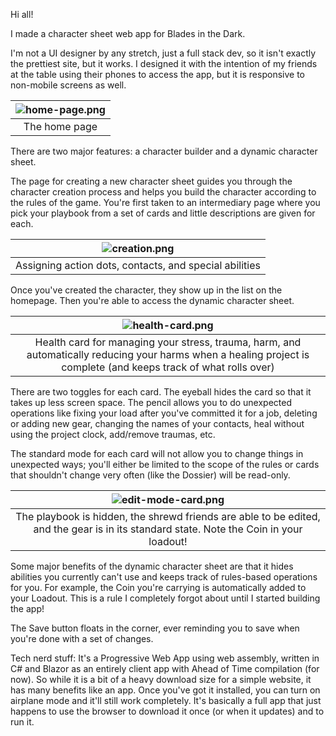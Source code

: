 Hi all!

I made a character sheet web app for Blades in the Dark.

I'm not a UI designer by any stretch, just a full stack dev, so it isn't exactly the prettiest site, but it works. I designed it with the intention of my friends at the table using their phones to access the app, but it is responsive to non-mobile screens as well.

| ![home-page.png](https://user-images.githubusercontent.com/130337624/230923924-135ab590-0c84-4148-be60-f2a27cac7923.png) | 
|:--:| 
| The home page |

There are two major features: a character builder and a dynamic character sheet.

The page for creating a new character sheet guides you through the character creation process and helps you build the character according to the rules of the game. You're first taken to an intermediary page where you pick your playbook from a set of cards and little descriptions are given for each.

| ![creation.png](https://user-images.githubusercontent.com/130337624/230924278-23043922-014e-4546-8cac-66c22a94efd8.png) | 
|:--:| 
| Assigning action dots, contacts, and special abilities |

Once you've created the character, they show up in the list on the homepage. Then you're able to access the dynamic character sheet.

| ![health-card.png](https://user-images.githubusercontent.com/130337624/230924684-1f8a2a2d-6102-484a-9b60-3e5365212694.png) | 
|:--:| 
| Health card for managing your stress, trauma, harm, and automatically reducing your harms when a healing project is complete (and keeps track of what rolls over) |

There are two toggles for each card. The eyeball hides the card so that it takes up less screen space. The pencil allows you to do unexpected operations like fixing your load after you've committed it for a job, deleting or adding new gear, changing the names of your contacts, heal without using the project clock, add/remove traumas, etc.

The standard mode for each card will not allow you to change things in unexpected ways; you'll either be limited to the scope of the rules or cards that shouldn't change very often (like the Dossier) will be read-only.

| ![edit-mode-card.png](https://user-images.githubusercontent.com/130337624/230925175-1927544e-79d6-4a52-935e-468431909b28.png) | 
|:--:| 
| The playbook is hidden, the shrewd friends are able to be edited, and the gear is in its standard state. Note the Coin in your loadout! |

Some major benefits of the dynamic character sheet are that it hides abilities you currently can't use and keeps track of rules-based operations for you. For example, the Coin you're carrying is automatically added to your Loadout. This is a rule I completely forgot about until I started building the app!

The Save button floats in the corner, ever reminding you to save when you're done with a set of changes.

Tech nerd stuff:
It's a Progressive Web App using web assembly, written in C# and Blazor as an entirely client app with Ahead of Time compilation (for now). So while it is a bit of a heavy download size for a simple website, it has many benefits like an app. Once you've got it installed, you can turn on airplane mode and it'll still work completely. It's basically a full app that just happens to use the browser to download it once (or when it updates) and to run it.
